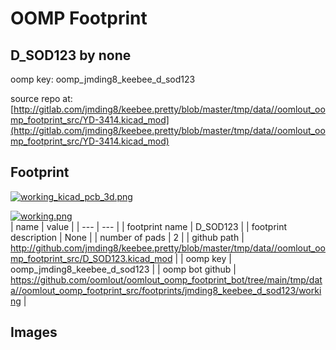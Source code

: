 # OOMP Footprint  
## D_SOD123  by none  
  
oomp key: oomp_jmding8_keebee_d_sod123  
  
source repo at: [http://gitlab.com/jmding8/keebee.pretty/blob/master/tmp/data//oomlout_oomp_footprint_src/YD-3414.kicad_mod](http://gitlab.com/jmding8/keebee.pretty/blob/master/tmp/data//oomlout_oomp_footprint_src/YD-3414.kicad_mod)  
## Footprint  
  
[![working_kicad_pcb_3d.png](working_kicad_pcb_3d_600.png)](working_kicad_pcb_3d.png)  
  
[![working.png](working_600.png)](working.png)  
| name | value | 
| --- | --- | 
| footprint name | D_SOD123 | 
| footprint description | None | 
| number of pads | 2 | 
| github path | http://github.com/jmding8/keebee.pretty/blob/master/tmp/data//oomlout_oomp_footprint_src/D_SOD123.kicad_mod | 
| oomp key | oomp_jmding8_keebee_d_sod123 | 
| oomp bot github | https://github.com/oomlout/oomlout_oomp_footprint_bot/tree/main/tmp/data//oomlout_oomp_footprint_src/footprints/jmding8_keebee_d_sod123/working | 
## Images  
